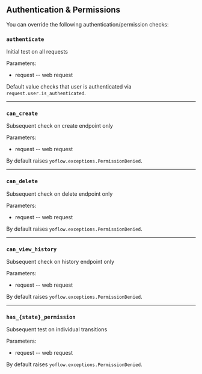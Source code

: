 ## Authentication & Permissions

You can override the following authentication/permission checks:

### `authenticate`

Initial test on all requests

Parameters:

* request -- web request

Default value checks that user is authenticated via `request.user.is_authenticated`.

* * *

### `can_create`

Subsequent check on create endpoint only

Parameters:

* request -- web request

By default raises `yoflow.exceptions.PermissionDenied`.

* * *

### `can_delete`

Subsequent check on delete endpoint only

Parameters:

* request -- web request

By default raises `yoflow.exceptions.PermissionDenied`.

* * *

### `can_view_history`

Subsequent check on history endpoint only

Parameters:

* request -- web request

By default raises `yoflow.exceptions.PermissionDenied`.

* * *

### `has_{state}_permission`

Subsequent test on individual transitions

Parameters:

* request -- web request

By default raises `yoflow.exceptions.PermissionDenied`.